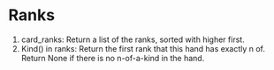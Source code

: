 # Ranks

1. card_ranks: Return a list of the ranks, sorted with higher first. 
2. Kind() in ranks: Return the first rank that this hand has exactly n of. Return None if there is no n-of-a-kind in the hand.

